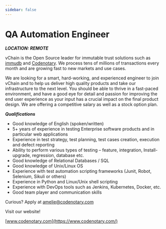 ```yaml
---
sidebar: false
---
```


# QA Automation Engineer

***LOCATION: REMOTE***

vChain is the Open Source leader for immutable trust solutions such as [immudb](http://www.immudb.io/) and [Codenotary](http://www.codenotary.io/). We process tens of millions of transactions every month and are growing fast to new markets and use cases.

We are looking for a smart, hard-working, and experienced engineer to join vChain and to help us deliver high quality products and take our infrastructure to the next level. You should be able to thrive in a fast-paced environment, and have a good eye for detail and passion for improving the end user experience as your input has a crucial impact on the final product design. We are offering a competitive salary as well as a stock option plan.

***Qualifications***

* Good knowledge of English (spoken/written)
* 5+ years of experience in testing Enterprise software products and in particular web applications
* Experience in test strategy, test planning, test cases creation, execution and defect reporting
* Ability to perform various types of testing – feature, integration, Install-upgrade, regression, database etc.
* Good knowledge of Relational Databases / SQL
* Good knowledge of Unix/Linux OS
* Experience with test automation scripting frameworks (Junit, Robot, Selenium, Sikuli or others)
* Experience in Python and Linux/Unix shell scripting
* Experience with DevOps tools such as Jenkins, Kubernetes, Docker, etc.
* Good team player and communication skills

Curious?
Apply at <amelie@codenotary.com>

Visit our website!

[www.codenotary.com](https://www.codenotary.com/)

